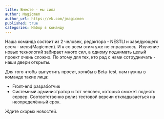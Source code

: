 ```yaml
---
title: Вместе - мы сила
author: Magicmen
author_url: https://vk.com/jmagicmen
published: true
categories: Набор в команду
---
```


Наша команда состоит из 2 человек, редактора - NESTLI и заведующего всем - меня(Magicmen). И я со всем этим уже не справляюсь. Изучение новых технологий забирает много сил, а одному поднимать целый проект очень сложно. По этому для тех, кто рад с нами сотрудничать - наши двери открыты.

Для того чтобы выпустить проект, хотябы в Beta-test, нам нужны в команде такие лица:
* Front-end разработчик
* Системный администратор и тот человек, который сможет поднять сервер.
Соответственно релиз тестовой версии откладываеться на неопределённый срок.

Ждите скорых новостей.